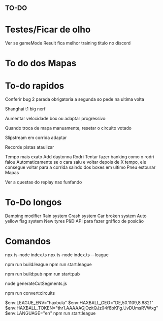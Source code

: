 ## TO-DO

# Testes/Ficar de olho

Ver se gameMode Result fica melhor training titulo no discord

# To do dos Mapas

# To-do rapidos

Conferir bug 2 parada obrigatoria a segunda so pede na ultima volta

Shanghai t1 big nerf

Aumentar velocidade box ou adaptar progressivo

Quando troca de mapa manuamente, resetar o circuito votado

Slipstream em corrida adaptar

Recorde pistas ataulizar

Tempo mais exato
Add daytonna Rodri
Tentar fazer banking como o rodri falou
Automaticamente se o cara saiu e voltar depois de X tempo, ele consegue voltar para a corrida saindo dos boxes em ultimo
Pneu estourar
Mapas

Ver a questao do replay nao funfando

# To-Do longos

Damping modifier
Rain system
Crash system
Car broken system
Auto yellow flag system
New tyres
P&D
API para fazer gráfico de posicão

# Comandos

npx ts-node index.ts
npx ts-node index.ts --league

npm run build:league
npm run start:league

npm run build:pub
npm run start:pub

node generateCutSegments.js

npm run convert:circuits

$env:LEAGUE_ENV="haxbula"
$env:HAXBALL_GEO="DE,50.1109,8.6821"
$env:HAXBALL_TOKEN="thr1.AAAAAGjOzitQJz04f8bKFg.UvDUmsRVWxg"
$env:LANGUAGE="en"
npm run start:league
